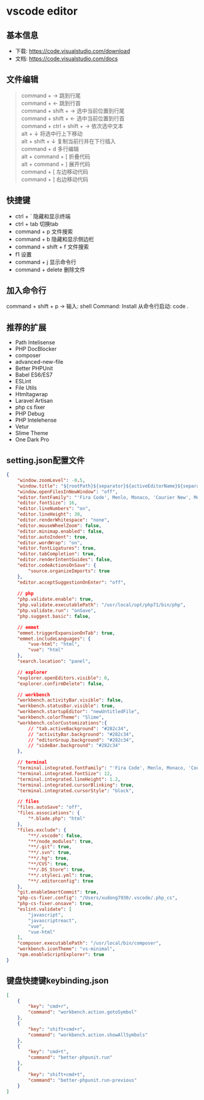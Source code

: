 vscode editor
================

## 基本信息
* 下载: https://code.visualstudio.com/download
* 文档: https://code.visualstudio.com/docs


## 文件编辑

> command + → 跳到行尾  
> command + ← 跳到行首  
> command + shift + → 选中当前位置到行尾  
> command + shift + ← 选中当前位置到行首  
> command + ctrl + shift + → 依次选中文本  
> alt + ↓  将选中行上下移动  
> alt + shift + ↓ 复制当前行并在下行插入  
> command + d 多行编辑  
> alt + command + [ 折叠代码  
> alt + command + ] 展开代码  
> command + [ 左边移动代码  
> command + ] 右边移动代码 

## 快捷键

* ctrl + ` 隐藏和显示终端  
* ctrl + tab 切换tab  
* command + p 文件搜索  
* command + b 隐藏和显示侧边栏  
* command + shift + f 文件搜索  
* f1 设置  
* command + j 显示命令行  
* command + delete 删除文件

## 加入命令行
command + shift + p -> 输入: shell Command: Install
从命令行启动: code .

## 推荐的扩展
* Path Intelisense
* PHP DocBlocker
* composer
* advanced-new-file
* Better PHPUnit
* Babel ES6/ES7
* ESLint
* File Utils
* Htmltagwrap
* Laravel Artisan
* php cs fixer
* PHP Debug
* PHP Intelehense
* Vetur
* Slime Theme
* One Dark Pro

## setting.json配置文件
```json
{
    "window.zoomLevel": -0.5,
    "window.title": "${rootPath}${separator}${activeEditorName}${separator}${activeEditorShort}",
    "window.openFilesInNewWindow": "off",
    "editor.fontFamily": "'Fira Code', Menlo, Monaco, 'Courier New', Monospace",
    "editor.fontSize": 16,
    "editor.lineNumbers": "on",
    "editor.lineHeight": 30,
    "editor.renderWhitespace": "none",
    "editor.mouseWheelZoom": false,
    "editor.minimap.enabled": false,
    "editor.autoIndent": true,
    "editor.wordWrap": "on",
    "editor.fontLigatures": true,
    "editor.tabCompletion": true,
    "editor.renderIntentGuides": false,
    "editor.codeActionsOnSave": {
        "source.organizeImports": true
    },
    "editor.acceptSuggestionOnEnter": "off",
    
    // php
    "php.validate.enable": true,
    "php.validate.executablePath": "/usr/local/opt/php71/bin/php",
    "php.validate.run": "onSave",
    "php.suggest.basic": false,

    // emmet
    "emmet.triggerExpansionOnTab": true,
    "emmet.includeLanguages": {
        "vue-html": "html",
        "vue": "html"
    },
    "search.location": "panel",

    // explorer
    "explorer.openEditors.visible": 0,
    "explorer.confirmDelete": false,

    // workbench
    "workbench.activityBar.visible": false,
    "workbench.statusBar.visible": true,
    "workbench.startupEditor": "newUntitledFile",
    "workbench.colorTheme": "Slime",
    "workbench.colorCustomizations":{
        // "tab.activeBackground": "#282c34",
        // "activityBar.background": "#282c34",
        // "editorGroup.background": "#282c34",
        // "sideBar.background": "#282c34"
    },

    // terminal
    "terminal.integrated.fontFamily": "'Fira Code', Menlo, Monaco, 'Courier New', monospace",
    "terminal.integrated.fontSize": 12,
    "terminal.integrated.lineHeight": 1.2,
    "terminal.integrated.cursorBlinking": true,
    "terminal.integrated.cursorStyle": "block",

    // files
    "files.autoSave": "off",
    "files.associations": {
        "*.blade.php": "html"
    },
    "files.exclude": {
        "**/.vscode": false,
        "**/node_modules": true,
        "**/.git": true,
        "**/.svn": true,
        "**/.hg": true,
        "**/CVS": true,
        "**/.DS_Store": true,
        "**/.styleci.yml": true,
        "**/.editorconfig": true
    },
    "git.enableSmartCommit": true,
    "php-cs-fixer.config": "/Users/xudong7930/.vscode/.php_cs",
    "php-cs-fixer.onsave": true,
    "eslint.validate": [
        "javascript",
        "javascriptreact",
        "vue",
        "vue-html"
    ],
    "composer.executablePath": "/usr/local/bin/composer",
    "workbench.iconTheme": "vs-minimal",
    "npm.enableScriptExplorer": true
}
```


## 键盘快捷键keybinding.json
```json
[
    {
        "key": "cmd+r",
        "command": "workbench.action.gotoSymbol"
    },
    {
        "key": "shift+cmd+r",
        "command": "workbench.action.showAllSymbols"
    },
    {
        "key": "cmd+t",
        "command": "better-phpunit.run"
    },
    {
        "key": "shift+cmd+t",
        "command": "better-phpunit.run-previous"
    }
]
```
